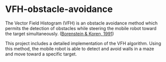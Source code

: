 # VFH-obstacle-avoidance
The Vector Field Histogram (VFH) is an obstacle avoidance method which permits the detection of obstacles while steering the mobile robot toward the target simultaneously. ([Borenstein & Koren, 1991](https://www.cs.cmu.edu/~motionplanning/papers/sbp_papers/integrated1/borenstein_VFHisto.pdf))

This project includes a detailed implementation of the VFH algorithm. Using this method, the mobile robot is able to detect and avoid walls in a maze and move toward a specific target. 
